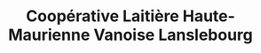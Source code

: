 ---
title: "Coopérative Laitière Haute-Maurienne Vanoise Lanslebourg"
url: /lanslebourg/cooperative-laitiere-haute-maurienne-vanoise-lanslebourg/
shop: Käse
---